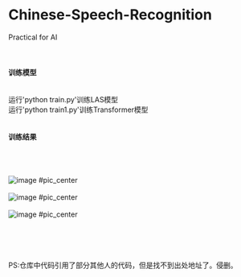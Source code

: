 # Chinese-Speech-Recognition
Practical for AI  
<br>
<br>
<br>
**训练模型**  
<br>                                  
运行'python train.py'训练LAS模型  
运行'python train1.py'训练Transformer模型
<br>
<br>
<br>
**训练结果**
<br>
<br>
<br>
<br>
<br>
![image](https://github.com/flysmart/Chinese-Speech-Recognition/assets/66983043/91f8b1e1-3c6c-4d35-a739-78088f904c13)  #pic_center
<br>
<br>
![image](https://github.com/flysmart/Chinese-Speech-Recognition/assets/66983043/65787c4c-6a53-4b0f-869f-0763feb76aba)  #pic_center
<br>
<br>
![image](https://github.com/flysmart/Chinese-Speech-Recognition/assets/66983043/20d430df-e774-4ffd-a8e1-1d9583f50059)  #pic_center                             
<br>
<br>
<br>
<br>
  

PS:仓库中代码引用了部分其他人的代码，但是找不到出处地址了。侵删。


